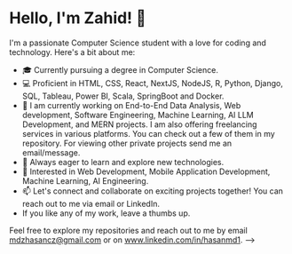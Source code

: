 # Hello, I'm Zahid! 👋

I'm a passionate Computer Science student with a love for coding and technology. Here's a bit about me:

- 🎓 Currently pursuing a degree in Computer Science.
- 💻 Proficient in HTML, CSS, React, NextJS, NodeJS, R, Python, Django, SQL, Tableau, Power BI, Scala, SpringBoot and Docker.
- 🔭 I am currently working on End-to-End Data Analysis, Web development, Software Engineering, Machine Learning, AI LLM Development, and MERN projects. I am also offering freelancing services in various platforms. You can check out a few of them in my repository. For viewing other private projects send me an email/message.
- 🚀 Always eager to learn and explore new technologies.
- 🌟 Interested in Web Development, Mobile Application Development, Machine Learning, AI Engineering.
- 📫 Let's connect and collaborate on exciting projects together! You can reach out to me via email or LinkedIn.
- If you like any of my work, leave a thumbs up.

Feel free to explore my repositories and reach out to me by email mdzhasancz@gmail.com or on www.linkedin.com/in/hasanmd1.
-->
